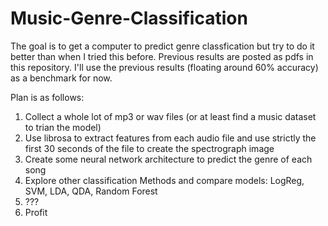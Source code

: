 # Music-Genre-Classification

The goal is to get a computer to predict genre classfication but try to do it better than when I tried this before. Previous results are posted as pdfs in this repository.
I'll use the previous results (floating around 60% accuracy) as a benchmark for now.


Plan is as follows:

1. Collect a whole lot of mp3 or wav files (or at least find a music dataset to trian the model)
2. Use librosa to extract features from each audio file and use strictly the first 30 seconds of the file to create the spectrograph image
3. Create some neural network architecture to predict the genre of each song
4. Explore other classification Methods and compare models: LogReg, SVM, LDA, QDA, Random Forest
5. ???
6. Profit
